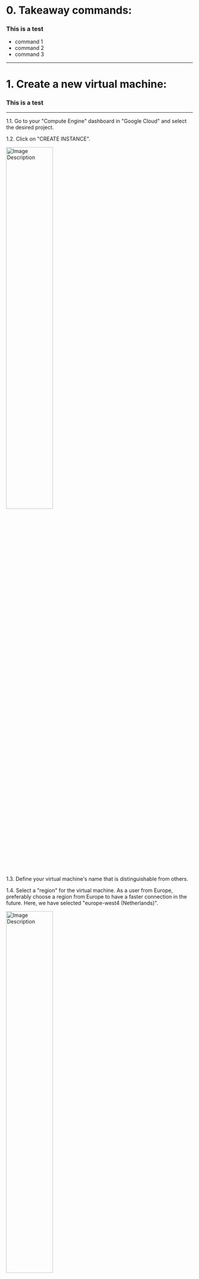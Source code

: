 
# 0. Takeaway commands:
### This is a test

- command 1
- command 2
- command 3
---
# 1. Create a new virtual machine:
### This is a test

---

1.1. Go to your "Compute Engine" dashboard in "Google Cloud" and select the desired project.

1.2. Click on "CREATE INSTANCE".

<img src="images-are-used/gcloud-jupyter/1.png" alt="Image Description" width="50%" height="50%">

1.3. Define your virtual machine's name that is distinguishable from others.

1.4. Select a "region" for the virtual machine. As a user from Europe, preferably choose a region from Europe to have a faster connection in the future. Here, we have selected "europe-west4 (Netherlands)".

<img src="images-are-used/gcloud-jupyter/2.png" alt="Image Description" width="50%" height="50%">

1.5. Under the "Machine configuration" section, click on the "GPUs" tab.

1.6. Select "GPU type". Here we selected the "NVIDIA A100 40GB".

<img src="images-are-used/gcloud-jupyter/3.png" alt="Image Description" width="50%" height="50%">

1.7. Under the "Boot disk" section, click on the "CHANGE" button.

1.8. Select the "Operating system". Here we need to select "Deep Learning on Linux".

1.9. Select "Version". Here we need to select "Debian 11 based Deep Learning VM with M109"

1.10. Specify the "Size (GB)". Here we need to specify "100".

1.11. Click on the "Select" button to save and exist.

<img src="images-are-used/gcloud-jupyter/4.png" alt="Image Description" width="70%" height="70%">

1.12. Click on the "CREATE" button at the end of the page.

<img src="images-are-used/gcloud-jupyter/5.png" alt="Image Description" width="30%" height="30%">

1.13. You will see your created virtual machine in the "INSTANCES" tab with a green tick before that.

<img src="images-are-used/gcloud-jupyter/6.png" alt="Image Description" width="99%" height="99%">

1.14. If you see a red exclamation mark, it means your virtual machine is not created. You should try it again or change your configuration and create a new one. Here, I tried it again four times and it was created. 

<img src="images-are-used/gcloud-jupyter/7.png" alt="Image Description" width="99%" height="99%">

1.15. Remember to click on the "STOP" whenever your computation is done or you no longer work on the virtual machine.

1.16. You can rerun the virtual machine by clicking "START/RESUME". If a virtual machine will not available, you need to try this more than one time sometimes.

1.17. Because of selecting GPUs on your virtual machine, you are not able to "SUSPEND" your machine.

1.18. If you need to reset the virtual machine while you have been working there, just click on the "RESET" button.

<img src="images-are-used/gcloud-jupyter/8.png" alt="Image Description" width="70%" height="70%">

1.19. Great! Now you've created a new virtual machine and you are ready to jump in!




# 2. Install tools and packages on the virtual machine

2.1. Click on "SSH" to connect to the virtual machine.

<img src="images-are-used/gcloud-jupyter/9.png" alt="Image Description" width="99%" height="99%">

2.2. If you've chosen the right operating system image, firstly you will see a question where you need to answer "y" to install Cuda, Python, and Anaconda. 

<img src="images-are-used/gcloud-jupyter/10.png" alt="Image Description" width="70%" height="70%">

<img src="images-are-used/gcloud-jupyter/11.png" alt="Image Description" width="50%" height="50%">

2.3. Create a new environment in conda. You can modify the environment's name (test_env) to whatever you want.

```bash
conda create -n test_env
```

2.4. Activate the new environment.

```bash
conda activate test_env
```

2.5. Install the "jupyter notebook".

```bash
conda install jupyter notebook
```

<img src="images-are-used/gcloud-jupyter/12.png" alt="Image Description" width="50%" height="50%">

2.3. Install the compatible PyTorch version with the Cuda drive:

```bash
conda install pytorch==1.13.0 pytorch-cuda=11.6 -c pytorch -c nvidia
```

2.4. Install the compatible Torchvision and Torchsummary without changing Pytorch and Cuda versions.

```bash
conda install torchvision==0.14.0
```

```bash
conda install -c conda-forge torchsummary
```
2.5. Install all other packages you need them.

```bash
conda install pandas seaborn matplotlib scikit-learn
```

2.6. Install the "ipykernel"  to add your new environment to your jupyter notebook.

```bash
conda install ipykernel
```

 2.7. Add the new environment ti the jupyter notebook.

 ```bash
python -m ipykernel install --user --name=test_env
```
2.8. Awesome! Now, you've installed all the necessary tools and packages.





# 3. Clone a GitHub repository on the virtual machine

3.1. Create a new repository on GitHub.

[GitHub website](https://github.com/)

3.2. Generate an SSH key pair by running the following command. Replace "your_email@example.com" with the email address associated with your GitHub account. When prompted, you can optionally set a passphrase for your SSH key pair. Setting a passphrase adds an extra layer of security but requires you to enter the passphrase every time you use the SSH key.

```bash
ssh-keygen -t rsa -b 4096 -C "your_email@example.com"
```

3.3. Once the key pair is generated, you should see output similar to:

```bash
Generating public/private rsa key pair.
Your identification has been saved in /home/username/.ssh/id_rsa.
Your public key has been saved in /home/username/.ssh/id_rsa.pub.
```
<img src="images-are-used/gcloud-jupyter/13.png" alt="Image Description" width="70%" height="70%">

3.4. Use the following command to display the public key:

```bash
cat ~/.ssh/id_rsa.pub
```

3.5. Copy the entire contents of the public key displayed in the terminal.

3.6. Go to your GitHub "setting" click on the "SSH and GPG keys" tab and then click on the "New SSH key" button. 

<img src="images-are-used/gcloud-jupyter/14.png" alt="Image Description" width="70%" height="70%">

3.7. Provide a suitable title for the SSH key (e.g., "test-server SSH Key").

3.8. Paste the copied public key into the "Key" field.

3.9. Click on the "Add SSH key" button.

<img src="images-are-used/gcloud-jupyter/15.png" alt="Image Description" width="70%" height="70%">

3.10. Copy the repository URL on the GitHub repository page by clicking on the green "Code" button and copying the SSH URL.

<img src="images-are-used/gcloud-jupyter/16.png" alt="Image Description" width="70%" height="70%">

3.11. Clone the repository to the virtual machine. Replacing '<repository-url>' with the URL of your repository

‍‍‍```bash
git clone <repository-url>
```


3.12. Check that the repository is cloned.


‍‍‍```bash
ls
```


3.13. Move inside the repository by changing the directory and checking inside the repository.


‍‍‍```bash
cd test-repo
```


3.14. Move outside the repository by changing the directory.


```bash
cd ..
```


<img src="images-are-used/gcloud-jupyter/17.png" alt="Image Description" width="70%" height="70%">

3.15. Perfect! Now, you've created and cloned the new repository on your virtual machine.







# 4. Run Jupyter Notebook on the virtual machine and open it in a local machine browser

4.1. Open a terminal or command prompt on your local machine and create and copy your public SSH key just like in step 3.2. to 3.5.

4.2. Create an SSH directory in the virtual machine. Change the 'user name' to your own user name. You can find your 'user name' before your virtual machine's name.

<img src="images-are-used/gcloud-jupyter/18.png" alt="Image Description" width="70%" height="70%">

```bash
mkdir -p /home//.ssh && touch /home/user_name/.ssh/authorized_keys
```

4.3. Open the 'authorized_keys' file with a text editor like Vim. Change the 'user name' to your own user name.

```bash
vim /home/user_name/.ssh/authorized_keys
```
<img src="images-are-used/gcloud-jupyter/19.png" alt="Image Description" width="70%" height="70%">

4.4. Past your local machine's public SSH key there. Then save and close the file (press 'esc' then write ':wq').

<img src="images-are-used/gcloud-jupyter/20.png" alt="Image Description" width="70%" height="70%">

4.5. Set appropriate authorization to the file. First, set the correct file permissions and second, change the ownership to the 'user name'

```bash
chmod 700 /home/user_name/.ssh && chmod 600 /home/user_name/.ssh/authorized_keys
```

```bash
chown -R username:username /home/username/.ssh
```

<img src="images-are-used/gcloud-jupyter/21.png" alt="Image Description" width="70%" height="70%">


4.6. Run Jupyter Notebook with a desired port number (here is 8081) on the virtual machine without opening a browser. Then, copy one of the generated URLs and paste it on a browser on your local machine.

```bash
jupyter notebook --no-browser --port=8081
```

<img src="images-are-used/gcloud-jupyter/22.png" alt="Image Description" width="70%" height="70%">

4.7. Open a terminal or command prompt on your local machine. Connect to the virtual machine. Replace '<REMOTE_USER>' with your 'user name' and '<REMOTE_HOST>' with your 'External IP' that you can find on the Compute Engine dashboard.

<img src="images-are-used/gcloud-jupyter/23.png" alt="Image Description" width="70%" height="70%">

```bash
ssh -L 8080:localhost:8080 <REMOTE_USER>@<REMOTE_HOST> -N
```

<img src="images-are-used/gcloud-jupyter/24.png" alt="Image Description" width="70%" height="70%">

4.8. Amazing! Now, you can work with your virtual machine Jupyter Notebook on your local machine. You can see the cloned repository (test_repo) and you can also have access to your new environment (test_env) as well.

<img src="images-are-used/gcloud-jupyter/25.png" alt="Image Description" width="70%" height="70%">


# 5. Control Jupyter Notebooks files version by GitHub.

5.1. Move inside the repository folder and create a new change. Here, I've created a new file named 'hello_world'

<img src="images-are-used/gcloud-jupyter/26.png" alt="Image Description" width="70%" height="70%">

5.2. Open a new shell on the virtual machine, just like in step 2.1.

5.3. Change the directory into the repository.

5.4. Set your Git user email and name. Replace "you@example.com" with your email address and "Your Name" with your preferred name or username.

```bash
git config --global user.email "you@example.com"
git config --global user.name "Your Name"
```

5.4. Get status and see changes.

```bash
git status
```

5.5. Add desired changes. Replace notebook.ipynb with the actual filename of your Jupyter Notebook file.

```bash
git add notebook.ipynb
```

5.6. Commit the changes. Replace the commit message within the quotes with a descriptive message for the changes you made.

```bash
git commit -m "Update Jupyter Notebook file"
```

5.7. Push the changes. This command pushes the commits from your local master branch to the master branch of the remote repository named origin. If you are working on a different branch, replace the master with the appropriate branch name.

```bash
git push origin master
```

<img src="images-are-used/gcloud-jupyter/27.png" alt="Image Description" width="70%" height="70%">

5.8. Fantastic! Now, you have the updated repository on your GitHub.

<img src="images-are-used/gcloud-jupyter/28.png" alt="Image Description" width="70%" height="70%">





# 6. Troubleshooting.
